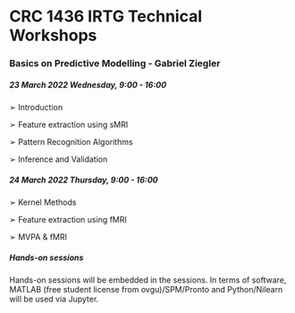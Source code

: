 # CRC 1436 IRTG Technical Workshops
###  Basics on Predictive Modelling - Gabriel Ziegler

##### 23 March 2022 Wednesday, 9:00 - 16:00


➢ Introduction

➢ Feature extraction using sMRI

➢ Pattern Recognition Algorithms

➢ Inference and Validation


##### 24 March 2022 Thursday, 9:00 - 16:00

➢ Kernel Methods

➢ Feature extraction using fMRI

➢ MVPA & fMRI


##### Hands-on sessions

Hands-on sessions will be embedded in the sessions. In terms of software, MATLAB (free student license from ovgu)/SPM/Pronto and Python/Nilearn will be used via Jupyter.

